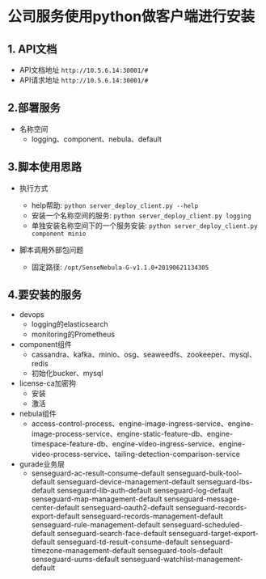 # 公司服务使用python做客户端进行安装
## 1. API文档
+ API文档地址 `http://10.5.6.14:30001/#`
+ API请求地址 `http://10.5.6.14:30001/#`

## 2.部署服务
+ 名称空间
  - logging、component、nebula、default

## 3.脚本使用思路
+ 执行方式
  - help帮助: `python server_deploy_client.py --help`
  - 安装一个名称空间的服务: `python server_deploy_client.py logging`
  - 单独安装名称空间下的一个服务安装: `python server_deploy_client.py component minio`
  
+ 脚本调用外部包问题
  - 固定路径: `/opt/SenseNebula-G-v1.1.0+20190621134305`
  
## 4.要安装的服务
+ devops
  - logging的elasticsearch
  - monitoring的Prometheus
+ component组件
  - cassandra、kafka、minio、osg、seaweedfs、zookeeper、mysql、redis
  - 初始化bucker、mysql
+ license-ca加密狗
  - 安装
  - 激活
+ nebula组件
  - access-control-process、engine-image-ingress-service、engine-image-process-service、engine-static-feature-db、engine-timespace-feature-db、engine-video-ingress-service、engine-video-process-service、tailing-detection-comparison-service
+ gurade业务层
  - senseguard-ac-result-consume-default senseguard-bulk-tool-default senseguard-device-management-default senseguard-lbs-default senseguard-lib-auth-default senseguard-log-default senseguard-map-management-default senseguard-message-center-default senseguard-oauth2-default senseguard-records-export-default senseguard-records-management-default senseguard-rule-management-default senseguard-scheduled-default senseguard-search-face-default senseguard-target-export-default senseguard-td-result-consume-default senseguard-timezone-management-default senseguard-tools-default senseguard-uums-default senseguard-watchlist-management-default


  